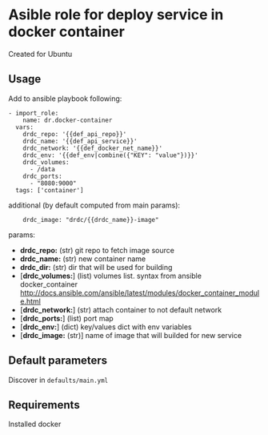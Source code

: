 # Asible role for deploy service in docker container

Created for Ubuntu

## Usage

Add to ansible playbook following:

    - import_role:
        name: dr.docker-container
      vars:
        drdc_repo: '{{def_api_repo}}'
        drdc_name: '{{def_api_service}}'
        drdc_network: '{{def_docker_net_name}}'
        drdc_env: '{{def_env|combine({"KEY": "value"})}}'
        drdc_volumes:
          - /data
        drdc_ports:
          - "8080:9000"
      tags: ['container']

additional (by default computed from main params):

        drdc_image: "drdc/{{drdc_name}}-image"


params:
- **drdc_repo:** (str) git repo to fetch image source
- **drdc_name:** (str) new container name
- **drdc_dir:** (str) dir that will be used for building
- [**drdc_volumes:**] (list) volumes list. syntax from ansible docker_container http://docs.ansible.com/ansible/latest/modules/docker_container_module.html
- [**drdc_network:**] (str) attach container to not default network
- [**drdc_ports:**] (list) port map
- [**drdc_env:**] (dict) key/values dict with env variables
- [**drdc_image:** (str)] name of image that will builded for new service

## Default parameters

Discover in `defaults/main.yml`

## Requirements

Installed docker
